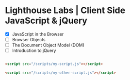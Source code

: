 # Lighthouse Labs | Client Side JavaScript & jQuery

* [X] JavaScript in the Browser
* [ ] Browser Objects
* [ ] The Document Object Model (DOM)
* [ ] Introduction to jQuery

```html

<script src="/scripts/my-script.js"></script>

<script src="/scripts/my-other-script.js"></script>
```
